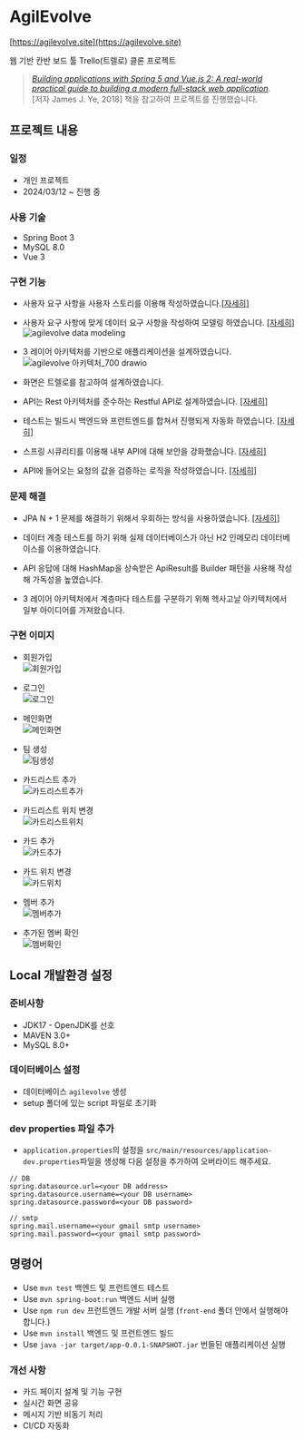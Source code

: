 # AgilEvolve

[https://agilevolve.site](https://agilevolve.site)

웹 기반 칸반 보드 툴 Trello(트렐로) 클론 프로젝트
> [_Building applications with Spring 5 and Vue.js 2: A real-world practical guide to building a modern full-stack web application_](https://www.amazon.com/Building-applications-Spring-5-0-Vue-js-ebook/dp/B079X1VTST).  
> [저자 James J. Ye, 2018] 책을 참고하여 프로젝트를 진행했습니다.

## 프로젝트 내용

### 일정

- 개인 프로젝트
- 2024/03/12 ~ 진행 중

### 사용 기술

- Spring Boot 3
- MySQL 8.0
- Vue 3

### 구현 기능
- 사용자 요구 사항을 사용자 스토리를 이용해 작성하였습니다.[[자세히]](https://blog.naver.com/kimeunje320/223389396838)  
- 사용자 요구 사항에 맞게 데이터 요구 사항을 작성하여 모델링 하였습니다. [[자세히]](https://blog.naver.com/kimeunje320/223387122937)  
![agilevolve data modeling](https://github.com/kimeunje/AgilEvolve/assets/143335772/735bf090-dffd-4630-b0e2-824539d6f515)  

- 3 레이어 아키텍처를 기반으로 애플리케이션을 설계하였습니다.
![agilevolve 아키텍처_700 drawio](https://github.com/kimeunje/AgilEvolve/assets/143335772/8f8f1244-150a-4d4e-86ce-9cc4e905a7c2)  
- 화면은 트렐로를 참고하여 설계하였습니다.
- API는 Rest 아키텍처를 준수하는 Restful API로 설계하였습니다. [[자세히]](https://blog.naver.com/kimeunje320/223406887324)
- 테스트는 빌드시 백엔드와 프런트엔드를 합쳐서 진행되게 자동화 하였습니다. [[자세히]](https://blog.naver.com/kimeunje320/223387119076)
- 스프링 시큐리티를 이용해 내부 API에 대해 보안을 강화했습니다. [[자세히]](https://blog.naver.com/kimeunje320/223391759916)  
- API에 들어오는 요청의 값을 검증하는 로직을 작성하였습니다. [[자세히]](https://blog.naver.com/kimeunje320/223389550943)  

### 문제 해결
- JPA N + 1 문제를 해결하기 위해서 우회하는 방식을 사용하였습니다. [[자세히]](https://blog.naver.com/kimeunje320/223404392249)

- 데이터 계층 테스트를 하기 위해 실제 데이터베이스가 아닌 H2 인메모리 데이터베이스를 이용하였습니다.

- API 응답에 대해 HashMap을 상속받은 ApiResult를 Builder 패턴을 사용해 작성해 가독성을 높였습니다.

- 3 레이어 아키텍처에서 계층마다 테스트를 구분하기 위해 헥사고날 아키텍처에서 일부 아이디어를 가져왔습니다.  

### 구현 이미지

- 회원가입  
![회원가입](https://github.com/kimeunje/AgilEvolve/assets/143335772/58910912-f1f0-4b2c-b69e-a0737f6adf1a)

- 로그인  
![로그인](https://github.com/kimeunje/AgilEvolve/assets/143335772/c62e5df3-f095-4e8c-b342-25afd8cacee8)

- 메인화면  
![메인화면](https://github.com/kimeunje/AgilEvolve/assets/143335772/3a4dae40-df52-41a5-8cc7-622cd7fb8e95)

- 팀 생성  
![팀생성](https://github.com/kimeunje/AgilEvolve/assets/143335772/907fc5f5-b8b4-4abc-8446-1a8bd4c44228)

- 카드리스트 추가  
![카드리스트추가](https://github.com/kimeunje/AgilEvolve/assets/143335772/a2833fb8-ebab-4a95-be92-bc5c94eda9cb)

- 카드리스트 위치 변경  
![카드리스트위치](https://github.com/kimeunje/AgilEvolve/assets/143335772/d0fbe863-f751-4958-bd64-a57536ae4807)

- 카드 추가  
![카드추가](https://github.com/kimeunje/AgilEvolve/assets/143335772/9a78eb98-889b-4d74-a46c-7cc9b3ab5501)

- 카드 위치 변경  
![카드위치](https://github.com/kimeunje/AgilEvolve/assets/143335772/0d26566b-f0d0-45f0-af97-1a180a8f018d)

- 멤버 추가  
![멤버추가](https://github.com/kimeunje/AgilEvolve/assets/143335772/9a76e92e-b5af-4c7c-b05b-822ffe7abd47)

- 추가된 멤버 확인  
![멤버확인](https://github.com/kimeunje/AgilEvolve/assets/143335772/7b86ed55-6954-40c9-aba0-827678851186)

## Local 개발환경 설정

### 준비사항

- JDK17 - OpenJDK를 선호
- MAVEN 3.0+
- MySQL 8.0+

### 데이터베이스 설정

- 데이터베이스 `agilevolve` 생성
- setup 폴더에 있는 script 파일로 초기화

### dev properties 파일 추가

- `application.properties`의 설정을 `src/main/resources/application-dev.properties`파일을 생성해 다음 설정을 추가하여 오버라이드 해주세요.

```properties
// DB
spring.datasource.url=<your DB address>
spring.datasource.username=<your DB username>
spring.datasource.password=<your DB password>

// smtp
spring.mail.username=<your gmail smtp username>
spring.mail.password=<your gmail smtp password>
```

## 명령어

- Use `mvn test` 백엔드 및 프런트엔드 테스트
- Use `mvn spring-boot:run` 백엔드 서버 실행
- Use `npm run dev` 프런트엔드 개발 서버 실행 (`front-end` 폴더 안에서 실행해야 합니다.)
- Use `mvn install` 백엔드 및 프런트엔드 빌드
- Use `java -jar target/app-0.0.1-SNAPSHOT.jar` 번들된 애플리케이션 실행

### 개선 사항
- 카드 페이지 설계 및 기능 구현
- 실시간 화면 공유
- 메시지 기반 비동기 처리
- CI/CD 자동화
